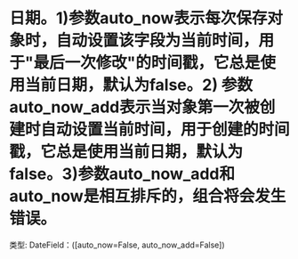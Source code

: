 # 日期。1)参数auto_now表示每次保存对象时，自动设置该字段为当前时间，用于"最后一次修改"的时间戳，它总是使用当前日期，默认为false。2) 参数auto_now_add表示当对象第一次被创建时自动设置当前时间，用于创建的时间戳，它总是使用当前日期，默认为false。3)参数auto_now_add和auto_now是相互排斥的，组合将会发生错误。

类型: DateField：([auto_now=False, auto_now_add=False])
